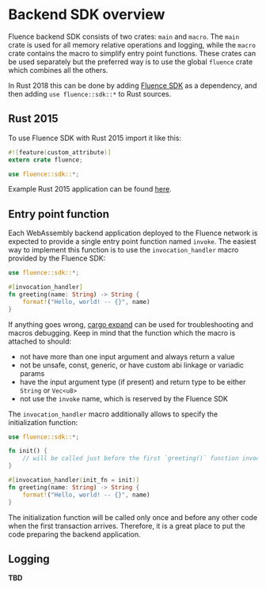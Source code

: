 # Backend SDK overview

Fluence backend SDK consists of two crates: `main` and `macro`. The `main` crate is used for all memory relative operations and logging, while the `macro` crate contains the macro to simplify entry point functions. These crates can be used separately but the preferred way is to use the global `fluence` crate which combines all the others. 

In Rust 2018 this can be done by adding [Fluence SDK](https://crates.io/crates/fluence) as a dependency, and then adding `use fluence::sdk::*` to Rust sources.

## Rust 2015

To use Fluence SDK with Rust 2015 import it like this: 

```Rust
#![feature(custom_attribute)]
extern crate fluence;

use fluence::sdk::*;
```

Example Rust 2015 application can be found [here](https://github.com/fluencelabs/tutorials/tree/master/hello-world/app-logger-rust-2015).

## Entry point function

Each WebAssembly backend application deployed to the Fluence network is expected to provide a single entry point function named `invoke`. The easiest way to implement this function is to use the `invocation_handler` macro provided by the Fluence SDK:

```Rust
use fluence::sdk::*;

#[invocation_handler]
fn greeting(name: String) -> String {
    format!("Hello, world! -- {}", name)
}
```

If anything goes wrong, [cargo expand](https://github.com/dtolnay/cargo-expand) can be used for troubleshooting and macros debugging.  Keep in mind that the function which the macro is attached to should:

- not have more than one input argument and always return a value 
- not be unsafe, const, generic, or have custom abi linkage or variadic params
- have the input argument type (if present) and return type to be either `String` or `Vec<u8>`
- not use the `invoke` name, which is reserved by the Fluence SDK

The `invocation_handler` macro additionally allows to specify the initialization function:

```Rust
use fluence::sdk::*;

fn init() {
    // will be called just before the first `greeting()` function invocation
}

#[invocation_handler(init_fn = init)]
fn greeting(name: String) -> String {
    format!("Hello, world! -- {}", name)
}
```

The initialization function will be called only once and before any other code when the first transaction arrives. Therefore, it is a great place to put the code preparing the backend application.

## Logging

**TBD**

<!-- ## App runner

Sometimes it needs not only a debug output but a possibility to run a compiled Wasm `app` with some different inputs. It can be done by using so-called runner written on Scala (because it uses a `WasmVm` implementation that also written on Scala).

Let's a dig a little bit into the `hello-world2` [runner]((https://github.com/fluencelabs/fluence/tree/master/vm/examples/hello-world2/runner)). It receives a path to a Wasm binary as the first CLI argument, then creates a `vm` object that extends `WasmVm` trait. During this creation, Wasm code is compiled by Asmble to JVM and loaded into VM. This trait has two public methods: `invoke` that manages requests to `app` and `getVmState` that computes a hash of significant inner state. In the following code snippet

```Scala
      inputFile <- EitherT(getWasmFilePath(args).attempt)
        .leftMap(e => InternalVmError(e.getMessage, Some(e)))
        
      vm ← WasmVm[IO](NonEmptyList.one(inputFile), "fluence.vm.debugger")
      
      initState ← vm.getVmState[IO]

      result1 ← vm.invoke[IO](None, "John".getBytes())
```

`inputFile` points to a supplied path to wasm file. Then WasmVm instance is created with the path to input file and `fluence.vm.debugger` config. This config (for the `hello-world2` `app` it can be found [here](https://github.com/fluencelabs/fluence/blob/master/vm/examples/hello-world2/runner/src/main/resources/reference.conf)) contains some useful settings that control some inner VM creation process a little bit:

  - `defaultMaxMemPages` - the maximum number of memory pages when a module doesn't specify it, each Wasm page according to the specification contains 65536 bytes (64 by default, 65536*64 = 4MB)

  - `loggerRegister` - if > 0, registers the logger Wasm module as `logger` with specified number of memory pages, that allows to logs to stdout (0  by default in mainnet and 2 by default for runners)

  - `allocateFunctionName` - the name of function that should be called for memory allocation (`allocate` by default)

  - `deallocateFunctionName` - the name of function that should be called for deallocation of previously allocated memory by `allocateFunction` (`deallocate` by default)

  - `invokeFunctionName` - the name of the main module handler function (`invoke` by default)

Then the hash of internal state is computed by `vm.getVmState` and `invoke` from `app` is called by `vm.invoke`.

## Wasm logger

To debug backend applications, the SDK provides 
There are a few debugging capabilities for Wasm program. The Fluence network provides a possibility to so-called print-debugging. It can be included by specifying the `wasm_logger` feature of the sdk. 

The logger is implemented as a logging facade for crate [log](https://github.com/rust-lang-nursery/log). It means that all `log` crate possibilities can be used as usual. Let's review it by the example of [hello-world2](https://github.com/fluencelabs/fluence/tree/master/vm/examples/hello-world2/app-2018) application with simple logging:

```Rust
use fluence::sdk::*;
use log::info;

fn init() {
    logger::WasmLogger::init_with_level(log::Level::Info).is_ok()
}

#[invocation_handler(init_fn = init)]
fn main(name: String) -> String {
    info!("{} has been successfully greeted", name);
    format!("Hello from Fluence to {}", name)
}
```
 
The easiest way to initialize the logger is using the `init_fn` attribute of `invocation_handler` like in the example above.

Please also note that this `logger` is designed only for Wasm environment and Fluence `WasmVm`. Don't use it for other targets and virtual machines. But if it needs to create a project with `logger` either for Wasm target and other architectures, a conditional compilation can be used: 

```Rust
fn init() {
    if cfg!(target_arch = "wasm32") {
        logger::WasmLogger::init_with_level(log::Level::Info).unwrap();
    } else {
        simple_logger::init_with_level(log::Level::Info).unwrap();
    }
}
```

Without this trick `app` that uses the logger can be compiled only for `wasm32-unknown-unknown` target. 

It is also important to note that by default debugging capabilities is disabled in the Fluence network because of verification game process (you can find more information about it in [our paper](TODO)). -->


